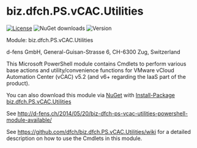 biz.dfch.PS.vCAC.Utilities
==========================

[![License](https://img.shields.io/badge/license-Apache%20License%202.0-blue.svg)](https://github.com/dfch/biz.dfch.PS.vCAC.Utilities/blob/master/LICENSE)
![NuGet downloads](https://img.shields.io/nuget/dt/biz.dfch.PS.vCAC.Utilities.svg)
![Version](https://img.shields.io/nuget/v/biz.dfch.PS.vCAC.Utilities.svg)

Module: biz.dfch.PS.vCAC.Utilities

d-fens GmbH, General-Guisan-Strasse 6, CH-6300 Zug, Switzerland

This Microsoft PowerShell module contains Cmdlets to perform various base actions and utility/convenience functions for VMware vCloud Automation Center (vCAC) v5.2 (and v6+ regarding the IaaS part of the product).

You can also download this module via [NuGet](http://nuget.org) with [Install-Package biz.dfch.PS.vCAC.Utilities](https://www.nuget.org/packages/biz.dfch.PS.vCAC.Utilities/)

See http://d-fens.ch/2014/05/20/biz-dfch-ps-vcac-utilities-powershell-module-available/

See https://github.com/dfch/biz.dfch.PS.vCAC.Utilities/wiki for a detailed description on how to use the Cmdlets in this module.
